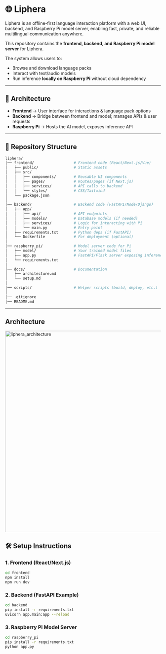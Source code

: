 # 🌐 Liphera
Liphera is an offline-first language interaction platform with a web UI, backend, and Raspberry Pi model server, enabling fast, private, and reliable multilingual communication anywhere.
  
This repository contains the **frontend, backend, and Raspberry Pi model server** for Liphera.  

The system allows users to:
- Browse and download language packs  
- Interact with text/audio models  
- Run inference **locally on Raspberry Pi** without cloud dependency  

---

## 🚀 Architecture


- **Frontend** → User interface for interactions & language pack options  
- **Backend** → Bridge between frontend and model; manages APIs & user requests  
- **Raspberry Pi** → Hosts the AI model, exposes inference API  

---

## 📂 Repository Structure
```bash
liphera/
│── frontend/                  # Frontend code (React/Next.js/Vue)
│   ├── public/                # Static assets
│   ├── src/                   
│   │   ├── components/        # Reusable UI components
│   │   ├── pages/             # Routes/pages (if Next.js)
│   │   ├── services/          # API calls to backend
│   │   └── styles/            # CSS/Tailwind
│   └── package.json           
│
│── backend/                   # Backend code (FastAPI/Node/Django)
│   ├── app/
│   │   ├── api/               # API endpoints
│   │   ├── models/            # Database models (if needed)
│   │   ├── services/          # Logic for interacting with Pi
│   │   └── main.py            # Entry point
│   ├── requirements.txt       # Python deps (if FastAPI)
│   └── Dockerfile             # For deployment (optional)
│
│── raspberry_pi/              # Model server code for Pi
│   ├── model/                 # Your trained model files
│   ├── app.py                 # FastAPI/Flask server exposing inference API
│   └── requirements.txt
│
│── docs/                      # Documentation
│   ├── architecture.md
│   └── setup.md
│
│── scripts/                   # Helper scripts (build, deploy, etc.)
│
│── .gitignore
│── README.md
```

---
## Architecture 

<img width="1152" height="648" alt="liphera_architecture" src="https://github.com/user-attachments/assets/1c44418f-d730-4b21-9584-bccc2c4596e1" />

## 🛠️ Setup Instructions

### 1. Frontend (React/Next.js)
```bash
cd frontend
npm install
npm run dev
```
### 2. Backend (FastAPI Example)
```bash
cd backend
pip install -r requirements.txt
uvicorn app.main:app --reload
```
### 3. Raspberry Pi Model Server
```bash
cd raspberry_pi
pip install -r requirements.txt
python app.py
```



